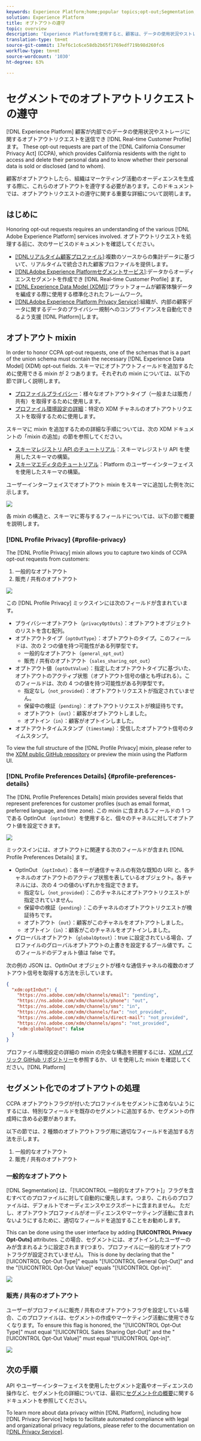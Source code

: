 ```yaml
---
keywords: Experience Platform;home;popular topics;opt-out;Segmentation;Segmentation service;segmentation service;honor opt-outs;opt-outs;opt out;opt outs;
solution: Experience Platform
title: オプトアウトの遵守
topic: overview
description: 'Experience Platformを使用すると、顧客は、データの使用状況やストレージに関するオプトアウトリクエストをリアルタイム顧客プロファイル内で送信できます。 これらのオプトアウトリクエストは、カリフォルニア州消費者プライバシー法（CCPA）に含まれています。CCPA は、カリフォルニア州の在住者に対して、個人データにアクセスし削除する権利や、個人データが販売または開示されたか（そして誰に対して）を知る権利を付与しています。 '
translation-type: tm+mt
source-git-commit: 17ef6c1c6ce58db2b65f1769edf719b98d260fc6
workflow-type: tm+mt
source-wordcount: '1030'
ht-degree: 63%

---
```



# セグメントでのオプトアウトリクエストの遵守

[!DNL Experience Platform] 顧客が内部でのデータの使用状況やストレージに関するオプトアウトリクエストを送信でき [!DNL Real-time Customer Profile]ます。 These opt-out requests are part of the [!DNL California Consumer Privacy Act] (CCPA), which provides California residents with the right to access and delete their personal data and to know whether their personal data is sold or disclosed (and to whom).

顧客がオプトアウトしたら、組織はマーケティング活動のオーディエンスを生成する際に、これらのオプトアウトを遵守する必要があります。このドキュメントでは、オプトアウトリクエストの遵守に関する重要な詳細について説明します。

## はじめに

Honoring opt-out requests requires an understanding of the various [!DNL Adobe Experience Platform] services involved. オプトアウトリクエストを処理する前に、次のサービスのドキュメントを確認してください。

- [[!DNLリアルタイム顧客プロファイル]](../profile/home.md):複数のソースからの集計データに基づいて、リアルタイムで統合された顧客プロファイルを提供します。
- [[!DNLAdobe Experience Platformセグメントサービス]](./home.md):データからオーディエンスセグメントを作成でき [!DNL Real-time Customer Profile] ます。
- [[!DNL Experience Data Model (XDM)]](../xdm/home.md):プラットフォームが顧客体験データを編成する際に使用する標準化されたフレームワーク。
- [[!DNLAdobe Experience Platform Privacy Service]](../privacy-service/home.md):組織が、内部の顧客データに関するデータのプライバシー規制へのコンプライアンスを自動化できるよう支援 [!DNL Platform]します。

## オプトアウト mixin 

In order to honor CCPA opt-out requests, one of the schemas that is a part of the union schema must contain the necessary [!DNL Experience Data Model] (XDM) opt-out fields. スキーマにオプトアウトフィールドを追加するために使用できる mixin が 2 つあります。それぞれの mixin については、以下の節で詳しく説明します。

- [プロファイルプライバシー](#profile-privacy)：様々なオプトアウトタイプ（一般または販売 / 共有）を取得するために使用します。
- [プロファイル環境設定の詳細](#profile-preferences-details)：特定の XDM チャネルのオプトアウトリクエストを取得するために使用します。

スキーマに mixin を追加するための詳細な手順については、次の XDM ドキュメントの「mixin の追加」の節を参照してください。
- [スキーマレジストリ API のチュートリアル](../xdm/api/getting-started.md)：スキーマレジストリ API を使用したスキーマの構築。
- [スキーマエディタのチュートリアル](../xdm/tutorials/create-schema-ui.md)：Platform のユーザーインターフェイスを使用したスキーマの構築。

ユーザーインターフェイスでオプトアウト mixin をスキーマに追加した例を次に示します。

![](images/opt-outs/opt-out-mixins-user-interface.png)

各 mixin の構造と、スキーマに寄与するフィールドについては、以下の節で概要を説明します。

### [!DNL Profile Privacy] {#profile-privacy}

The [!DNL Profile Privacy] mixin allows you to capture two kinds of CCPA opt-out requests from customers:

1. 一般的なオプトアウト
2. 販売 / 共有のオプトアウト

![](images/opt-outs/profile-privacy.png)

この [!DNL Profile Privacy] ミックスインには次のフィールドが含まれています。

- プライバシーオプトアウト（`privacyOptOuts`）：オプトアウトオブジェクトのリストを含む配列。
- オプトアウトタイプ（`optOutType`）：オプトアウトのタイプ。このフィールドは、次の 2 つの値を持つ可能性がある列挙型です。
   - 一般的なオプトアウト（`general_opt_out`）
   - 販売 / 共有のオプトアウト（`sales_sharing_opt_out`）
- オプトアウト値（`optOutValue`）：指定したオプトアウトタイプに基づいた、オプトアウトのアクティブ状態（オプトアウト信号の値とも呼ばれる）。このフィールドは、次の 4 つの値を持つ可能性がある列挙型です。
   - 指定なし（`not_provided`）：オプトアウトリクエストが指定されていません。
   - 保留中の検証（`pending`）：オプトアウトリクエストが検証待ちです。
   - オプトアウト（`out`）：顧客がオプトアウトしました。
   - オプトイン（`in`）：顧客がオプトインしました。
- オプトアウトタイムスタンプ（`timestamp`）：受信したオプトアウト信号のタイムスタンプ。

To view the full structure of the [!DNL Profile Privacy] mixin, please refer to the [XDM public GitHub repository](https://github.com/adobe/xdm/blob/master/schemas/context/profile-privacy.schema.json) or preview the mixin using the Platform UI.

### [!DNL Profile Preferences Details] {#profile-preferences-details}

The [!DNL Profile Preferences Details] mixin provides several fields that represent preferences for customer profiles (such as email format, preferred language, and time zone). この mixin に含まれるフィールドの 1 つである OptInOut （`optInOut`）を使用すると、個々のチャネルに対してオプトアウト値を設定できます。

![](images/opt-outs/profile-preferences-details.png)

ミックスインには、オプトアウトに関連する次のフィールドが含まれ [!DNL Profile Preferences Details] ます。

- OptInOut （`optInOut`）：各キーが通信チャネルの有効な既知の URI と、各チャネルのオプトアウトのアクティブ状態を表しているオブジェクト。各チャネルには、次の 4 つの値のいずれかを指定できます。
   - 指定なし（`not_provided`）：このチャネルにオプトアウトリクエストが指定されていません。
   - 保留中の検証（`pending`）：このチャネルのオプトアウトリクエストが検証待ちです。
   - オプトアウト（`out`）：顧客がこのチャネルをオプトアウトしました。
   - オプトイン（`in`）：顧客がこのチャネルをオプトインしました。
- グローバルオプトアウト（`globalOptout`）：true に設定されている場合、プロファイルのグローバルオプトアウトの上書きを設定するブール値です。このフィールドのデフォルト値は false です。

次の例の JSON は、OptInOut オブジェクトが様々な通信チャネルの複数のオプトアウト信号を取得する方法を示しています。

```json
{
  "xdm:optInOut": {
    "https://ns.adobe.com/xdm/channels/email": "pending",
    "https://ns.adobe.com/xdm/channels/phone": "out",
    "https://ns.adobe.com/xdm/channels/sms": "in",
    "https://ns.adobe.com/xdm/channels/fax": "not_provided",
    "https://ns.adobe.com/xdm/channels/direct-mail": "not_provided",
    "https://ns.adobe.com/xdm/channels/apns": "not_provided",
    "xdm:globalOptout": false
  }
}
```

プロファイル環境設定の詳細の mixin の完全な構造を把握するには、[XDM パブリック GitHub リポジトリー](https://github.com/adobe/xdm/blob/master/schemas/context/profile-preferences-details.schema.json)を参照するか、 UI を使用した mixin を確認してください。[!DNL Platform]

## セグメント化でのオプトアウトの処理

CCPA オプトアウトフラグが付いたプロファイルをセグメントに含めないようにするには、特別なフィールドを既存のセグメントに追加するか、セグメントの作成時に含める必要があります。

以下の節では、2 種類のオプトアウトフラグ用に適切なフィールドを追加する方法を示します。
1. 一般的なオプトアウト
2. 販売 / 共有のオプトアウト

### 一般的なオプトアウト

[!DNL Segmentation] は、「[!UICONTROL 一般的なオプトアウト]」フラグを含むすべてのプロファイルに対して自動的に優先します。つまり、これらのプロファイルは、デフォルトでオーディエンスやエクスポートに含まれません。 ただし、オプトアウトプロファイルがオーディエンスやマーケティング活動に含まれないようにするために、適切なフィールドを追加することをお勧めします。

This can be done using the user interface by adding **[!UICONTROL Privacy Opt-Outs]** attributes. この場合、セグメントには、オプトインしたユーザーのみが含まれるように設定されます(つまり、プロファイルに一般的なオプトアウトフラグが設定されていません)。 This is done by declaring that the &quot;[!UICONTROL Opt-Out Type]&quot; equals &quot;[!UICONTROL General Opt-Out]&quot; and the &quot;[!UICONTROL Opt-Out Value]&quot; equals &quot;[!UICONTROL Opt-in]&quot;.

![](images/opt-outs/segment-general-opt-out.png)

### 販売 / 共有のオプトアウト

ユーザーがプロファイルに販売 / 共有のオプトアウトフラグを設定している場合、このプロファイルは、セグメントの作成やマーケティング活動に使用できなくなります。To ensure this flag is honored, the &quot;[!UICONTROL Opt-Out Type]&quot; must equal &quot;[!UICONTROL Sales Sharing Opt-Out]&quot; and the &quot;[!UICONTROL Opt-Out Value]&quot; must equal &quot;[!UICONTROL Opt-in]&quot;.

![](images/opt-outs/segment-sales-sharing-opt-out.png)

<!-- ### Overriding default exclusions

In some instances, such as building a segment of people who have opted out, it may be necessary to override the default exclusion of opted-out profiles. This override can be done via the API or in the Segment Builder user interface. -->

## 次の手順

API やユーザーインターフェイスを使用したセグメント定義やオーディエンスの操作など、セグメント化の詳細については、最初に[セグメント化の概要](./home.md)に関するドキュメントを参照してください。

To learn more about data privacy within [!DNL Platform], including how [!DNL Privacy Service] helps to facilitate automated compliance with legal and organizational privacy regulations, please refer to the documentation on [[!DNL Privacy Service]](../privacy-service/home.md).
